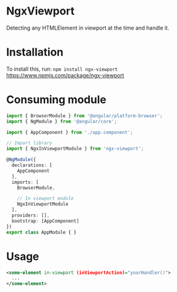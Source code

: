 # NgxViewport

Detecting any HTMLElement in viewport at the time and handle it.

# Installation

To install this, run:
```npm install ngx-viewport```
https://www.npmjs.com/package/ngx-viewport

# Consuming module
```typescript
import { BrowserModule } from '@angular/platform-browser';
import { NgModule } from '@angular/core';

import { AppComponent } from './app.component';

// Import library
import { NgxInViewportModule } from 'ngx-viewport';

@NgModule({
  declarations: [
    AppComponent
  ],
  imports: [
    BrowserModule,

    // In viewport module
    NgxInViewportModule
  ],
  providers: [],
  bootstrap: [AppComponent]
})
export class AppModule { }
```

# Usage

```xml
<some-element in-viewport (inViewportAction)="yourHandler()">
  ...
</some-element>
```
